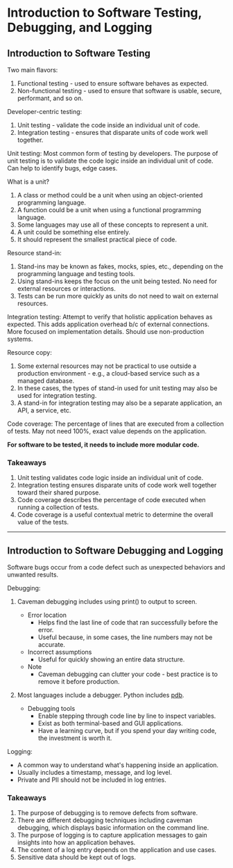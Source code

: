 # Introduction to Software Testing, Debugging, and Logging

## Introduction to Software Testing

Two main flavors:
1. Functional testing - used to ensure software behaves as expected.
2. Non-functional testing - used to ensure that software is usable, secure, performant, and so on.

Developer-centric testing:
1. Unit testing - validate the code inside an individual unit of code.
2. Integration testing - ensures that disparate units of code work well together.

Unit testing:
Most common form of testing by developers. The purpose of unit testing is to validate the code logic inside an individual unit of code. Can help to identify bugs, edge cases.

What is a unit?
1. A class or method could be a unit when using an object-oriented programming language.
2. A function could be a unit when using a functional programming language.
3. Some languages may use all of these concepts to represent a unit.
4. A unit could be something else entirely. 
5. It should represent the smallest practical piece of code.

Resource stand-in:
1. Stand-ins may be known as fakes, mocks, spies, etc., depending on the programming language and testing tools.
2. Using stand-ins keeps the focus on the unit being tested. No need for external resources or interactions.
3. Tests can be run more quickly as units do not need to wait on external resources.

Integration testing:
Attempt to verify that holistic application behaves as expected. This adds application overhead b/c of external connections. More focused on implementation details. Should use non-production systems.

Resource copy:
1. Some external resources may not be practical to use outside a production environment - e.g., a cloud-based service such as a managed database.
2. In these cases, the types of stand-in used for unit testing may also be used for integration testing.
3. A stand-in for integration testing may also be a separate application, an API, a service, etc.

Code coverage:
The percentage of lines that are executed from a collection of tests. May not need 100%, exact value depends on the application. 

**For software to be tested, it needs to include more modular code.**

### Takeaways
1. Unit testing validates code logic inside an individual unit of code.
2. Integration testing ensures disparate units of code work well together toward their shared purpose.
3. Code coverage describes the percentage of code executed when running a collection of tests.
4. Code coverage is a useful contextual metric to determine the overall value of the tests.

---

## Introduction to Software Debugging and Logging
Software bugs occur from a code defect such as unexpected behaviors and unwanted results.

Debugging:
1. Caveman debugging includes using print() to output to screen.
    - Error location
        - Helps find the last line of code that ran successfully before the error.
        - Useful because, in some cases, the line numbers may not be accurate.
    - Incorrect assumptions
        - Useful for quickly showing an entire data structure.
    - Note
        - Caveman debugging can clutter your code - best practice is to remove it before production.

2. Most languages include a debugger. Python includes [pdb](https://docs.python.org/3/library/pdb.html).
    - Debugging tools
        - Enable stepping through code line by line to inspect variables.
        - Exist as both terminal-based and GUI applications.
        - Have a learning curve, but if you spend your day writing code, the investment is worth it.

Logging:
- A common way to understand what's happening inside an application.
- Usually includes a timestamp, message, and log level.
- Private and PII should not be included in log entries.

### Takeaways
1. The purpose of debugging is to remove defects from software.
2. There are different debugging techniques including caveman debugging, which displays basic information on the command line.
3. The purpose of logging is to capture application messages to gain insights into how an application behaves.
4. The content of a log entry depends on the application and use cases.
5. Sensitive data should be kept out of logs.